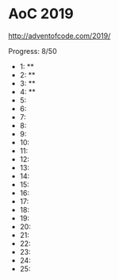 AoC 2019
====

http://adventofcode.com/2019/


Progress: 8/50

- 1:      **
- 2:      **
- 3:      **
- 4:      **
- 5:      
- 6:      
- 7:      
- 8:      
- 9:      
- 10:     
- 11:     
- 12:     
- 13:     
- 14:     
- 15:     
- 16:     
- 17:     
- 18:     
- 19:     
- 20:     
- 21:     
- 22:     
- 23:     
- 24:     
- 25:     